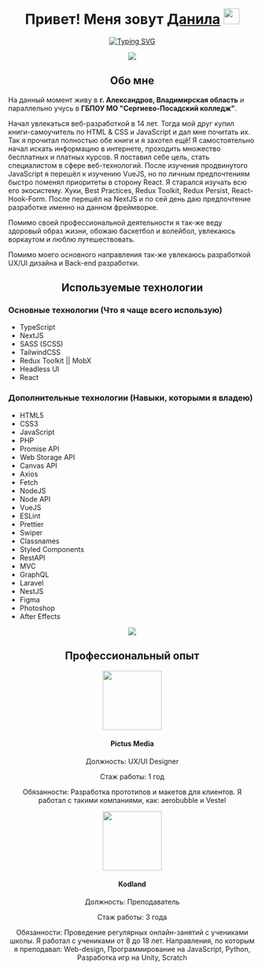 <h1 align="center">Привет! Меня зовут <a href="https://vk.com/shotmeow" target="_blank">Данила</a> 
<img src="https://github.com/blackcater/blackcater/raw/main/images/Hi.gif" height="32"/></h1>
<p align="center"><a href="https://git.io/typing-svg"><img src="https://readme-typing-svg.herokuapp.com?font=Fira+Code&pause=1000&color=2C7FF7&center=true&vCenter=true&width=435&lines=UX%2FUI+Designer;Front-end+Developer;Back-end+Developer;Web+Technologies+Techer;Independent+specialist" alt="Typing SVG" /></a></p>
<div align="center">
  <img src="https://github-readme-stats.vercel.app/api?username=shotmeow">
</div>

<h2 align="center">Обо мне</h2>
<p>
  На данный момент живу в <strong>г. Александров, Владимирская область</strong> и параллельно учусь в <strong>ГБПОУ МО "Сергиево-Посадский колледж"</strong>.
</p>
<p>
  Начал увлекаться веб-разработкой в 14 лет. Тогда мой друг купил книги-самоучитель по HTML & CSS и JavaScript и дал мне почитать их. Так я прочитал полностью обе книги и я захотел ещё! Я самостоятельно начал искать информацию в интернете, проходить множество бесплатных и платных курсов. Я поставил себе цель, стать специалистом в сфере веб-технологий. После изучения продвинутого JavaScript я перешёл к изучению VueJS, но по личным предпочтениям быстро поменял приоритеты в сторону React. Я старался изучать всю его экосистему. Хуки, Best Practices, Redux Toolkit, Redux Persist, React-Hook-Form. После перешёл на NextJS и по сей день даю предпочтение разработке именно на данном фреймворке.
</p>

<p>
  Помимо своей профессиональной деятельности я так-же веду здоровый образ жизни, обожаю баскетбол и волейбол, увлекаюсь воркаутом и люблю путешествовать.
</p>

<p>Помимо моего основного направления так-же увлекаюсь разработкой UX/UI дизайна и Back-end разработки.</p>

<h2 align="center">Используемые технологии</h2>
<h3>Основные технологии (Что я чаще всего использую)</h3>
<ul>
  <li>TypeScript</li>
  <li>NextJS</li>
  <li>SASS (SCSS)</li>
  <li>TailwindCSS</li>
  <li>Redux Toolkit || MobX</li>
  <li>Headless UI</li>
  <li>React</li>
</ul>
<h3>Дополнительные технологии (Навыки, которыми я владею)</h3>
<ul>
  <li>HTML5</li>
  <li>CSS3</li>
  <li>JavaScript</li>
  <li>PHP</li>
  <li>Promise API</li>
  <li>Web Storage API</li>
  <li>Canvas API</li>
  <li>Axios</li>
  <li>Fetch</li>
  <li>NodeJS</li>
  <li>Node API</li>
  <li>VueJS</li>
  <li>ESLint</li>
  <li>Prettier</li>
  <li>Swiper</li>
  <li>Classnames</li>
  <li>Styled Components</li>
  <li>RestAPI</li>
  <li>MVC</li>
  <li>GraphQL</li>
  <li>Laravel</li>
  <li>NestJS</li>
  <li>Figma</li>
  <li>Photoshop</li>
  <li>After Effects</li>
</ul>
<div align="center"><img src="https://github-readme-stats.vercel.app/api/top-langs/?username=shotmeow&layout=compact"></div>

<h2 align="center">Профессиональный опыт</h2>

  <div>
    <div align="center">
      <img width="120px" height="120px" src="https://sun9-80.userapi.com/impf/c858424/v858424347/aa826/2WX_OspnJAE.jpg?size=2000x2000&quality=96&sign=8c523a8d81c177a9e04b347468d8fdd0&type=album" >
      <h4>Pictus Media</h4>
      <p>Должность: UX/UI Designer</p>
      <p>Стаж работы: 1 год</p>
      <p>Обязанности: Разработка прототипов и макетов для клиентов. Я работал с такими компаниями, как: aerobubble и Vestel</p>
    </div>
  
  <div align="center">
      <img width="120px" height="120px" src="https://i.otzovik.com/objects/b/1540000/1532038.png" >
      <h4>Kodland</h4>
      <p>Должность: Преподаватель</p>
      <p>Стаж работы: 3 года</p>
      <p>Обязанности: Проведение регулярных онлайн-занятий с учениками школы. Я работал с учениками от 8 до 18 лет. 
        Направления, по которым я преподавал: Web-design, Программирование на JavaScript, Python, Разработка игр на Unity, Scratch</p>
    </div>
  </div>
